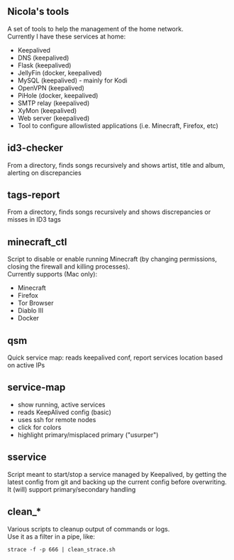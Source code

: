 ## Nicola's tools
A set of tools to help the management of the home network.  
Currently I have these services at home:
* Keepalived
* DNS (keepalived)
* Flask (keepalived)
* JellyFin (docker, keepalived)
* MySQL (keepalived) - mainly for Kodi
* OpenVPN (keepalived)
* PiHole (docker, keepalived)
* SMTP relay (keepalived)
* XyMon (keepalived)
* Web server (keepalived)
* Tool to configure allowlisted applications (i.e. Minecraft, Firefox, etc)

## id3-checker
From a directory, finds songs recursively and shows artist, title and album, alerting on discrepancies

## tags-report
From a directory, finds songs recursively and shows discrepancies or misses in ID3 tags

## minecraft_ctl
Script to disable or enable running Minecraft (by changing permissions, closing the firewall and killing processes).  
Currently supports (Mac only):
* Minecraft
* Firefox
* Tor Browser
* Diablo III
* Docker

## qsm
Quick service map: reads keepalived conf, report services location based on active IPs

## service-map
* show running, active services
* reads KeepAlived config (basic)
* uses ssh for remote nodes
* click for colors
* highlight primary/misplaced primary ("usurper")

## sservice
Script meant to start/stop a service managed by Keepalived, by getting the latest config from git and backing up the current config before overwriting.  
It (will) support primary/secondary handling

## clean_*
Various scripts to cleanup output of commands or logs.  
Use it as a filter in a pipe, like:
```
strace -f -p 666 | clean_strace.sh
```
